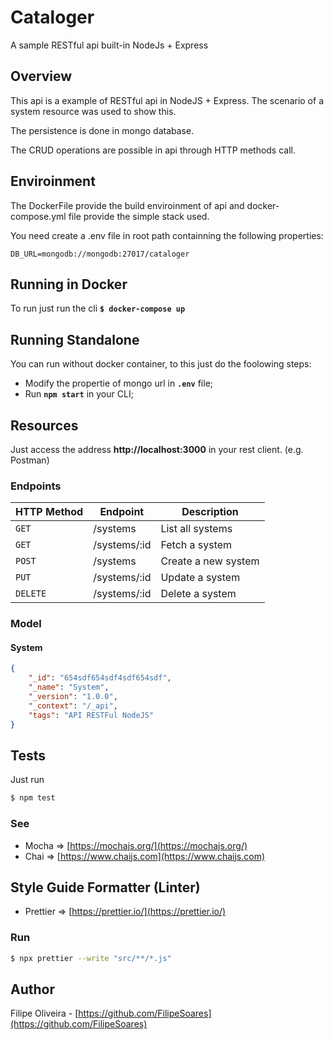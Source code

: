 # Cataloger
A sample RESTful api built-in NodeJs + Express

## Overview
This api is a example of RESTful api in NodeJS + Express. The scenario of a system resource was used to show this.

The persistence is done in mongo database.

The CRUD operations are possible in api through HTTP methods call.

## Enviroinment
The DockerFile provide the build enviroinment of api and docker-compose.yml file provide the simple stack used.

You need create a .env file in root path containning the following properties:

```properties
DB_URL=mongodb://mongodb:27017/cataloger
```

## Running in Docker

To run just run the cli **`$ docker-compose up`**

## Running Standalone

You can run without docker container, to this just do the foolowing steps:

- Modify the propertie of mongo url in **`.env`** file;
- Run **`npm start`** in your CLI;

## Resources

Just access the address **http://localhost:3000** in your rest client. (e.g. Postman)

### Endpoints

| HTTP Method | Endpoint | Description |
| ----------- | -------- | ----------- |
| `GET` |  /systems | List all systems |
| `GET` |  /systems/:id | Fetch a system |
| `POST` |  /systems | Create a new system |
| `PUT` |  /systems/:id | Update a system |
| `DELETE` |  /systems/:id | Delete a system |

### Model

#### System
```json
{
    "_id": "654sdf654sdf4sdf654sdf",
    "_name": "System",
    "_version": "1.0.0",
    "_context": "/_api",
    "tags": "API RESTFul NodeJS"
}
```

## Tests

Just run

```bash
$ npm test
```

### See

- Mocha => [https://mochajs.org/](https://mochajs.org/)
- Chai  => [https://www.chaijs.com](https://www.chaijs.com)

## Style Guide Formatter (Linter)

- Prettier => [https://prettier.io/](https://prettier.io/)

### Run

```bash
$ npx prettier --write "src/**/*.js"
```

## Author

Filipe Oliveira - [https://github.com/FilipeSoares](https://github.com/FilipeSoares)
